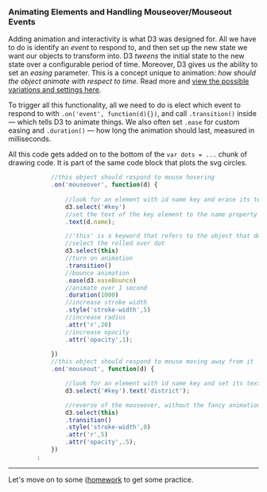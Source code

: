 ### Animating Elements and Handling Mouseover/Mouseout Events

Adding animation and interactivity is what D3 was designed for. All we have to do is identify an *event* to respond to, and then set up the new state we want our objects to transform into. D3 *tweens* the initial state to the new state over a configurable period of time. Moreover, D3 gives us the ability to set an *easing* parameter. This is a concept unique to animation: *how should the object animate with respect to time*. Read more and [view the possible variations and settings here](https://bl.ocks.org/d3noob/1ea51d03775b9650e8dfd03474e202fe).

To trigger all this functionality, all we need to do is elect which event to respond to with  `.on('event', function(d){})`, and call `.transition()` inside — which tells D3 to animate things. We also often set `.ease` for custom easing and `.duration()` — how long the animation should last, measured in milliseconds. 

All this code gets added on to the bottom of the `var dots = ...` chunk of drawing code. It is part of the same code block that plots the svg circles.

```js
			//this object should respond to mouse hovering
			.on('mouseover', function(d) {
				
				//look for an element with id name key and erase its text	
				d3.select('#key')
				//set the text of the key element to the name property of the dot
				.text(d.name);

				//'this' is a keyword that refers to the object that detected the event
				//select the rolled over dot
				d3.select(this)
				//turn on animation	
				.transition()
				//bounce animation
				.ease(d3.easeBounce)
				//animate over 1 second
				.duration(1000)
				//increase stroke width
				.style('stroke-width',5)
				//increase radius
				.attr('r',20)
				//increase opacity
				.attr('opacity',1);
		
			})
			//this object should respond to mouse moving away from it
			.on('mouseout', function(d) {

				//look for an element with id name key and set its text	back to default
				d3.select('#key').text('district');

				//reverse of the mouseover, without the fancy animation
				d3.select(this)
				.transition()
				.style('stroke-width',0)
				.attr('r',5)
				.attr('opacity',.5);
			})
		;
```

-----

Let's move on to some ([homework](homework.md) to get some practice.

